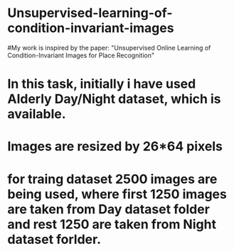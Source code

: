 # Unsupervised-learning-of-condition-invariant-images
#My work is inspired by the paper: "Unsupervised Online Learning of Condition-Invariant Images for Place Recognition" 
# In this task, initially i have used Alderly Day/Night dataset, which is available.
# Images are resized by 26*64 pixels
# for traing dataset 2500  images are being used, where first 1250 images are taken from Day dataset folder  and rest 1250 are taken from Night dataset forlder.
